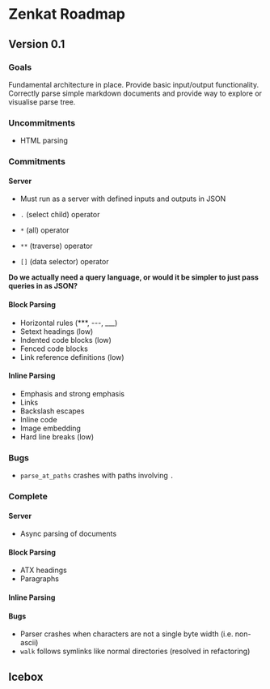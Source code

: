 # Zenkat Roadmap

## Version 0.1

### Goals

Fundamental architecture in place. Provide basic input/output functionality. Correctly parse simple markdown documents and provide way to explore or visualise parse tree.

### Uncommitments

- HTML parsing

### Commitments

#### Server

- Must run as a server with defined inputs and outputs in JSON

- `.` (select child) operator
- `*` (all) operator
- `**` (traverse) operator
- `[]` (data selector) operator

**Do we actually need a query language, or would it be simpler to just pass queries in as JSON?**

#### Block Parsing

- Horizontal rules (***, ---, ___)
- Setext headings (low)
- Indented code blocks (low)
- Fenced code blocks
- Link reference definitions (low)

#### Inline Parsing
- Emphasis and strong emphasis
- Links
- Backslash escapes
- Inline code
- Image embedding
- Hard line breaks (low)

### Bugs

- `parse_at_paths` crashes with paths involving `.`

### Complete

#### Server

- Async parsing of documents

#### Block Parsing

- ATX headings
- Paragraphs

#### Inline Parsing

#### Bugs

- Parser crashes when characters are not a single byte width (i.e. non-ascii)
- `walk` follows symlinks like normal directories (resolved in refactoring)

## Icebox
